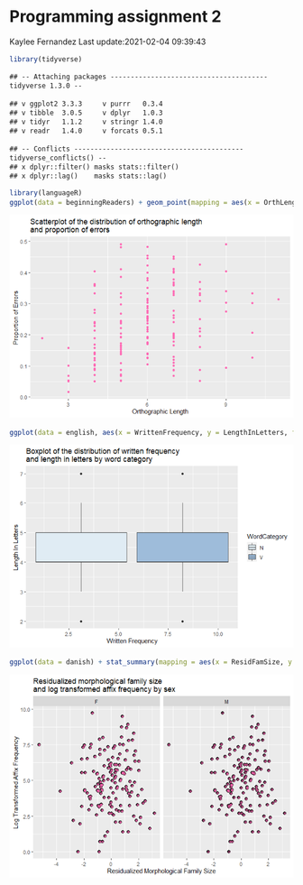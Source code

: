 Programming assignment 2
================
Kaylee Fernandez
Last update:2021-02-04 09:39:43

``` r
library(tidyverse)
```

    ## -- Attaching packages --------------------------------------- tidyverse 1.3.0 --

    ## v ggplot2 3.3.3     v purrr   0.3.4
    ## v tibble  3.0.5     v dplyr   1.0.3
    ## v tidyr   1.1.2     v stringr 1.4.0
    ## v readr   1.4.0     v forcats 0.5.1

    ## -- Conflicts ------------------------------------------ tidyverse_conflicts() --
    ## x dplyr::filter() masks stats::filter()
    ## x dplyr::lag()    masks stats::lag()

``` r
library(languageR)
ggplot(data = beginningReaders) + geom_point(mapping = aes(x = OrthLength, y = ProportionOfErrors), color = "hot pink") + xlab("Orthographic Length") + ylab("Proportion of Errors") + ggtitle("Scatterplot of the distribution of orthographic length\nand proportion of errors")
```

![](README.rmd_files/figure-gfm/unnamed-chunk-1-1.png)<!-- -->

``` r
ggplot(data = english, aes(x = WrittenFrequency, y = LengthInLetters, fill = WordCategory)) + geom_boxplot() + xlab("Written Frequency") + ylab("Length In Letters") + ggtitle("Boxplot of the distribution of written frequency\nand length in letters by word category") + scale_fill_brewer(palette="BuPu")
```

![](README.rmd_files/figure-gfm/unnamed-chunk-1-2.png)<!-- -->

``` r
ggplot(data = danish) + stat_summary(mapping = aes(x = ResidFamSize, y = LogWordFreq), fun.min = min, fun.max = max, fun = median) + geom_point(data = danish, aes(x = ResidFamSize, y = LogWordFreq), alpha = .1, color = "hot pink") + facet_wrap(~ Sex, nrow = 1)  + xlab("Residualized Morphological Family Size") + ylab("Log Transformed Affix Frequency") + ggtitle("Residualized morphological family size\nand log transformed affix frequency by sex")
```

![](README.rmd_files/figure-gfm/unnamed-chunk-1-3.png)<!-- -->
